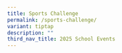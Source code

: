```yaml
---
title: Sports Challenge
permalink: /sports-challenge/
variant: tiptap
description: ""
third_nav_title: 2025 School Events
---
```

